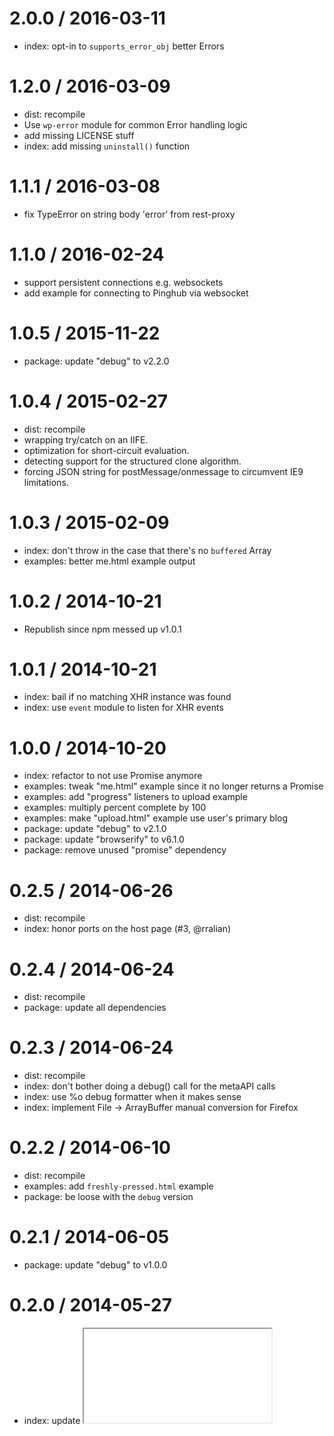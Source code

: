 
2.0.0 / 2016-03-11
==================

  * index: opt-in to `supports_error_obj` better Errors

1.2.0 / 2016-03-09
==================

  * dist: recompile
  * Use `wp-error` module for common Error handling logic
  * add missing LICENSE stuff
  * index: add missing `uninstall()` function

1.1.1 / 2016-03-08
==================

  * fix TypeError on string body 'error' from rest-proxy

1.1.0 / 2016-02-24
==================

  * support persistent connections e.g. websockets
  * add example for connecting to Pinghub via websocket

1.0.5 / 2015-11-22
==================

  * package: update "debug" to v2.2.0

1.0.4 / 2015-02-27
==================

  * dist: recompile
  * wrapping try/catch on an IIFE.
  * optimization for short-circuit evaluation.
  * detecting support for the structured clone algorithm.
  * forcing JSON string for postMessage/onmessage to circumvent IE9 limitations.

1.0.3 / 2015-02-09
==================

  * index: don't throw in the case that there's no `buffered` Array
  * examples: better me.html example output

1.0.2 / 2014-10-21
==================

  * Republish since npm messed up v1.0.1

1.0.1 / 2014-10-21
==================

  * index: bail if no matching XHR instance was found
  * index: use `event` module to listen for XHR events

1.0.0 / 2014-10-20
==================

  * index: refactor to not use Promise anymore
  * examples: tweak "me.html" example since it no longer returns a Promise
  * examples: add "progress" listeners to upload example
  * examples: multiply percent complete by 100
  * examples: make "upload.html" example use user's primary blog
  * package: update "debug" to v2.1.0
  * package: update "browserify" to v6.1.0
  * package: remove unused "promise" dependency

0.2.5 / 2014-06-26
==================

  * dist: recompile
  * index: honor ports on the host page (#3, @rralian)

0.2.4 / 2014-06-24
==================

  * dist: recompile
  * package: update all dependencies

0.2.3 / 2014-06-24
==================

  * dist: recompile
  * index: don't bother doing a debug() call for the metaAPI calls
  * index: use %o debug formatter when it makes sense
  * index: implement File -> ArrayBuffer manual conversion for Firefox

0.2.2 / 2014-06-10
==================

  * dist: recompile
  * examples: add `freshly-pressed.html` example
  * package: be loose with the `debug` version

0.2.1 / 2014-06-05
==================

  * package: update "debug" to v1.0.0

0.2.0 / 2014-05-27
==================

  * index: update <iframe> "src" URL
  * examples: fix <script> tag src location

0.1.1 / 2014-05-12
==================

  * examples: add `upload.html` example
  * index: rename `res` variable to `body`
  * index: bind to iframe "load" event before setting `.src`

0.1.0 / 2014-04-22
==================

  * initial release
